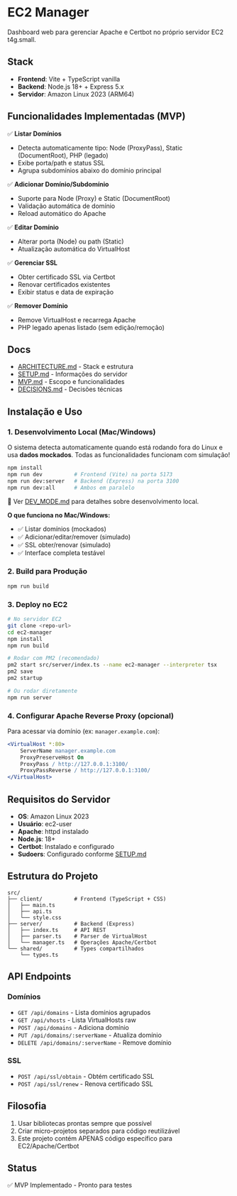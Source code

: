 # EC2 Manager

Dashboard web para gerenciar Apache e Certbot no próprio servidor EC2 t4g.small.

## Stack

- **Frontend**: Vite + TypeScript vanilla
- **Backend**: Node.js 18+ + Express 5.x
- **Servidor**: Amazon Linux 2023 (ARM64)

## Funcionalidades Implementadas (MVP)

✅ **Listar Domínios**
- Detecta automaticamente tipo: Node (ProxyPass), Static (DocumentRoot), PHP (legado)
- Exibe porta/path e status SSL
- Agrupa subdomínios abaixo do domínio principal

✅ **Adicionar Domínio/Subdomínio**
- Suporte para Node (Proxy) e Static (DocumentRoot)
- Validação automática de domínio
- Reload automático do Apache

✅ **Editar Domínio**
- Alterar porta (Node) ou path (Static)
- Atualização automática do VirtualHost

✅ **Gerenciar SSL**
- Obter certificado SSL via Certbot
- Renovar certificados existentes
- Exibir status e data de expiração

✅ **Remover Domínio**
- Remove VirtualHost e recarrega Apache
- PHP legado apenas listado (sem edição/remoção)

## Docs

- [ARCHITECTURE.md](./docs/ARCHITECTURE.md) - Stack e estrutura
- [SETUP.md](./docs/SETUP.md) - Informações do servidor
- [MVP.md](./docs/MVP.md) - Escopo e funcionalidades
- [DECISIONS.md](./docs/DECISIONS.md) - Decisões técnicas

## Instalação e Uso

### 1. Desenvolvimento Local (Mac/Windows)

O sistema detecta automaticamente quando está rodando fora do Linux e usa **dados mockados**. Todas as funcionalidades funcionam com simulação!

```bash
npm install
npm run dev          # Frontend (Vite) na porta 5173
npm run dev:server   # Backend (Express) na porta 3100
npm run dev:all      # Ambos em paralelo
```

📖 Ver [DEV_MODE.md](./docs/DEV_MODE.md) para detalhes sobre desenvolvimento local.

**O que funciona no Mac/Windows:**
- ✅ Listar domínios (mockados)
- ✅ Adicionar/editar/remover (simulado)
- ✅ SSL obter/renovar (simulado)
- ✅ Interface completa testável

### 2. Build para Produção

```bash
npm run build
```

### 3. Deploy no EC2

```bash
# No servidor EC2
git clone <repo-url>
cd ec2-manager
npm install
npm run build

# Rodar com PM2 (recomendado)
pm2 start src/server/index.ts --name ec2-manager --interpreter tsx
pm2 save
pm2 startup

# Ou rodar diretamente
npm run server
```

### 4. Configurar Apache Reverse Proxy (opcional)

Para acessar via domínio (ex: `manager.example.com`):

```apache
<VirtualHost *:80>
    ServerName manager.example.com
    ProxyPreserveHost On
    ProxyPass / http://127.0.0.1:3100/
    ProxyPassReverse / http://127.0.0.1:3100/
</VirtualHost>
```

## Requisitos do Servidor

- **OS**: Amazon Linux 2023
- **Usuário**: ec2-user
- **Apache**: httpd instalado
- **Node.js**: 18+
- **Certbot**: Instalado e configurado
- **Sudoers**: Configurado conforme [SETUP.md](./docs/SETUP.md)

## Estrutura do Projeto

```
src/
├── client/          # Frontend (TypeScript + CSS)
│   ├── main.ts
│   ├── api.ts
│   └── style.css
├── server/          # Backend (Express)
│   ├── index.ts     # API REST
│   ├── parser.ts    # Parser de VirtualHost
│   └── manager.ts   # Operações Apache/Certbot
└── shared/          # Types compartilhados
    └── types.ts
```

## API Endpoints

### Domínios
- `GET /api/domains` - Lista domínios agrupados
- `GET /api/vhosts` - Lista VirtualHosts raw
- `POST /api/domains` - Adiciona domínio
- `PUT /api/domains/:serverName` - Atualiza domínio
- `DELETE /api/domains/:serverName` - Remove domínio

### SSL
- `POST /api/ssl/obtain` - Obtém certificado SSL
- `POST /api/ssl/renew` - Renova certificado SSL

## Filosofia

1. Usar bibliotecas prontas sempre que possível
2. Criar micro-projetos separados para código reutilizável
3. Este projeto contém APENAS código específico para EC2/Apache/Certbot

## Status

✅ MVP Implementado - Pronto para testes
